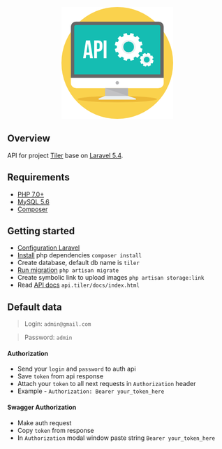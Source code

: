 <p align="center"><img src="./resources/assets/img/api.png"></p>

## Overview
API for project [Tiler]() base on [Laravel 5.4](https://laravel.com/).

## Requirements
- [PHP 7.0+](http://php.net/)
- [MySQL 5.6](https://dev.mysql.com/downloads/mysql/5.6.html)
- [Composer](https://getcomposer.org/)

## Getting started
- [Configuration Laravel](https://laravel.com/docs/5.4/installation#configuration)
- [Install](https://getcomposer.org/doc/01-basic-usage.md#installing-dependencies) php dependencies `composer install`
- Create database, default db name is `tiler`
- [Run migration](https://laravel.com/docs/5.4/migrations#running-migrations) `php artisan migrate`
- Create symbolic link to upload images `php artisan storage:link`
- Read [API docs](api.tiler/docs) `api.tiler/docs/index.html`

## Default data
> Login: `admin@gmail.com`

> Password: `admin`

#### Authorization
- Send your `login` and `password` to auth api
- Save `token` from api response
- Attach your `token` to all next requests in `Authorization` header
- Example - `Authorization: Bearer your_token_here`

#### Swagger Authorization
- Make auth request
- Copy `token` from response
- In `Authorization` modal window paste string `Bearer your_token_here`